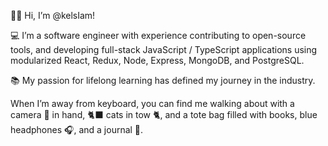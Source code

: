 👋🏼 Hi, I’m @kelsIam!

💻 I’m a software engineer with experience contributing to open-source tools, and developing full-stack JavaScript / TypeScript applications using modularized React, Redux, Node, Express, MongoDB, and PostgreSQL. 

📚 My passion for lifelong learning has defined my journey in the industry. 

When I’m away from keyboard, you can find me walking about with a camera 📸 in hand, 🐈‍⬛ cats in tow 🐈, and a tote bag filled with books, blue headphones 🎧, and a journal 📓.

<!---
kelsIam/kelsIam is a ✨ special ✨ repository because its `README.md` (this file) appears on your GitHub profile.
You can click the Preview link to take a look at your changes.
--->
